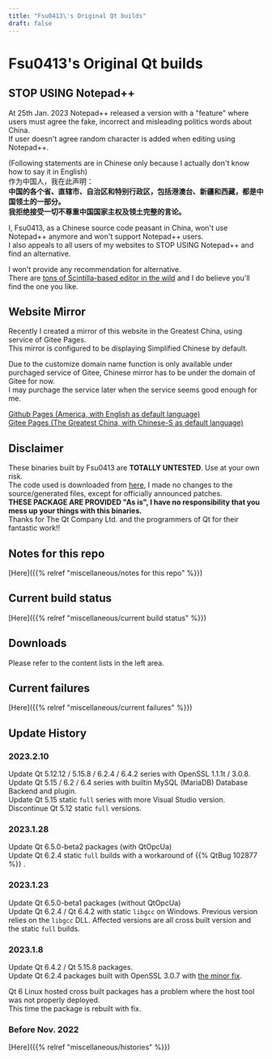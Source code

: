 ```yaml
---
title: "Fsu0413\'s Original Qt builds"
draft: false
---
```


# Fsu0413's Original Qt builds

## STOP USING Notepad++

At 25th Jan. 2023 Notepad++ released a version with a "feature" where users must agree the fake, incorrect and misleading politics words about China.   
If user doesn't agree random character is added when editing using Notepad++.

(Following statements are in Chinese only because I actually don't know how to say it in English)  
作为中国人，我在此声明：  
**中国的各个省、直辖市、自治区和特别行政区，包括港澳台、新疆和西藏，都是中国领土的一部分。**   
**我拒绝接受一切不尊重中国国家主权及领土完整的言论。**

I, Fsu0413, as a Chinese source code peasant in China, won't use Notepad++ anymore and won't support Notepad++ users.  
I also appeals to all users of my websites to STOP USING Notepad++ and find an alternative.

I won't provide any recommendation for alternative.  
There are [tons of Scintilla-based editor in the wild](https://www.texteditors.org/cgi-bin/wiki.pl?ScintillaEditorFamily) and I do believe you'll find the one you like.

## Website Mirror

Recently I created a mirror of this website in the Greatest China, using service of Gitee Pages.  
This mirror is configured to be displaying Simplified Chinese by default.

Due to the customize domain name function is only available under purchaged service of Gitee, Chinese mirror has to be under the domain of Gitee for now.  
I may purchage the service later when the service seems good enough for me.

[Github Pages (America, with English as default language)](https://build-qt.fsu0413.me/)  
[Gitee Pages (The Greatest China, with Chinese-S as default language)](https://fsu0413.gitee.io/qtcompile/)

## Disclaimer

These binaries built by Fsu0413 are __TOTALLY UNTESTED__. Use at your own risk.  
The code used is downloaded from [here](http://download.qt.io), I made no changes to the source/generated files, except for officially announced patches.  
__THESE PACKAGE ARE PROVIDED "As is", I have no responsibility that you mess up your things with this binaries.__  
Thanks for The Qt Company Ltd. and the programmers of Qt for their fantastic work!!

## Notes for this repo

[Here]({{% relref "miscellaneous/notes for this repo" %}})

## Current build status

[Here]({{% relref "miscellaneous/current build status" %}})

## Downloads

Please refer to the content lists in the left area.

## Current failures

[Here]({{% relref "miscellaneous/current failures" %}})

## Update History

### 2023.2.10
Update Qt 5.12.12 / 5.15.8 / 6.2.4 / 6.4.2 series with OpenSSL 1.1.1t / 3.0.8.  
Update Qt 5.15 / 6.2 / 6.4 series with builtin MySQL (MariaDB) Database Backend and plugin.  
Update Qt 5.15 static `full` series with more Visual Studio version. Discontinue Qt 5.12 static `full` versions.

### 2023.1.28
Update Qt 6.5.0-beta2 packages (with QtOpcUa)  
Update Qt 6.2.4 static `full` builds with a workaround of {{% QtBug 102877 %}} .

### 2023.1.23
Update Qt 6.5.0-beta1 packages (without QtOpcUa)  
Update Qt 6.2.4 / Qt 6.4.2 with static `libgcc` on Windows. Previous version relies on the `libgcc` DLL. Affected versions are all cross built version and the static `full` builds.

### 2023.1.8
Update Qt 6.4.2 / Qt 5.15.8 packages.  
Update Qt 6.2.4 packages built with OpenSSL 3.0.7 with [the minor fix](https://www.openssl.org/news/secadv/20221213.txt).

Qt 6 Linux hosted cross built packages has a problem where the host tool was not properly deployed.  
This time the package is rebuilt with fix.

### Before Nov. 2022

[Here]({{% relref "miscellaneous/histories" %}})
